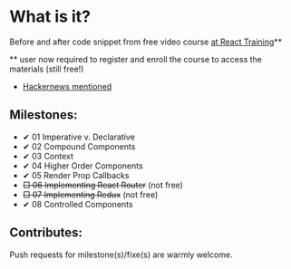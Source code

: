 # What is it?

Before and after code snippet from free video course [at React Training](https://courses.reacttraining.com/courses/advanced-react/lectures/3058832)**

** user now required to register and enroll the course to access the materials (still free!)

* [Hackernews mentioned](https://news.ycombinator.com/item?id=15751850)

## Milestones:

* ✔ 01 Imperative v. Declarative
* ✔ 02 Compound Components
* ✔ 03 Context
* ✔ 04 Higher Order Components
* ✔ 05 Render Prop Callbacks
* ~~□ 06 Implementing React Router~~ (not free)
* ~~□ 07 Implementing Redux~~ (not free)
* ✔ 08 Controlled Components

## Contributes:

Push requests for milestone(s)/fixe(s) are warmly welcome.